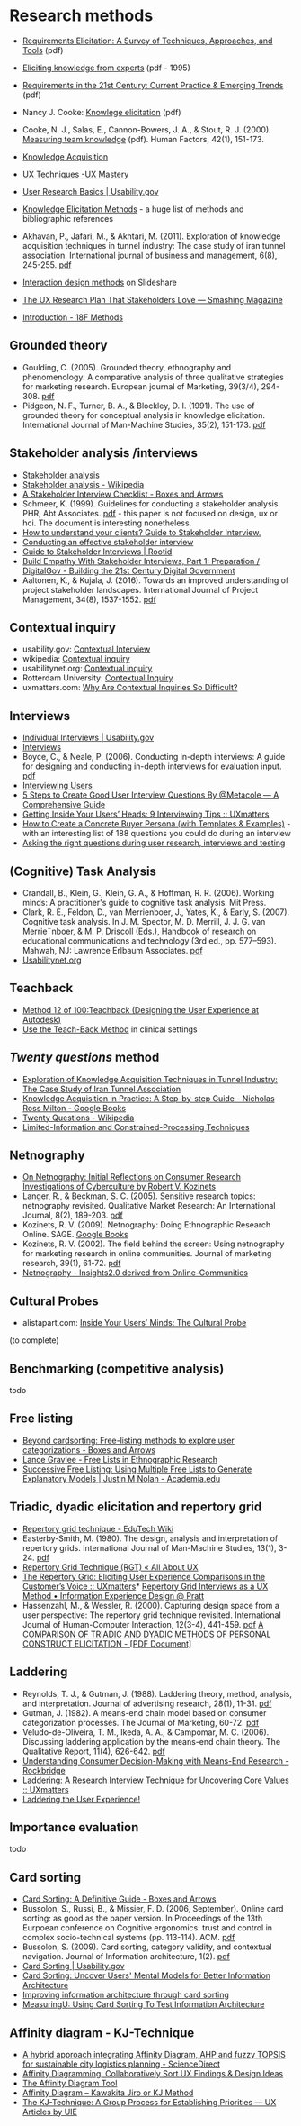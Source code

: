 
# Research methods



* [Requirements Elicitation: A Survey of Techniques, Approaches, and Tools](https://web.eecs.umich.edu/~weimerw/481/readings/requirements.pdf) (pdf)
* [Eliciting knowledge from experts](https://s3.amazonaws.com/academia.edu.documents/30771729/El_Know_from_Exp_OBHD.pdf?AWSAccessKeyId=AKIAIWOWYYGZ2Y53UL3A&Expires=1545141099&Signature=uFA%2FMnHfK%2B3xYOxVBGF5a6JY2OI%3D&response-content-disposition=inline%3B%20filename%3DEliciting_knowledge_from_experts_A_metho.pdf) (pdf - 1995)

* [Requirements in the 21st Century: Current Practice & Emerging Trends](http://citeseerx.ist.psu.edu/viewdoc/download?doi=10.1.1.407.6572&rep=rep1&type=pdf) (pdf)
* Nancy J. Cooke: [Knowlege elicitation](http://cerici.org/media&pubs/documents/docs/Durso%20chapter%20on%20KE.pdf) (pdf)
* Cooke, N. J., Salas, E., Cannon-Bowers, J. A., & Stout, R. J. (2000). [Measuring team knowledge](http://citeseerx.ist.psu.edu/viewdoc/download?doi=10.1.1.87.3204&rep=rep1&type=pdf) (pdf). Human Factors, 42(1), 151-173.
* [Knowledge Acquisition](http://www.epistemics.co.uk/Notes/63-0-0.htm)
* [UX Techniques -UX Mastery](http://uxmastery.com/resources/techniques/)
* [User Research Basics | Usability.gov](https://www.usability.gov/what-and-why/user-research.html)
* [Knowledge Elicitation Methods](http://web.cs.wpi.edu/~jburge/thesis/kematrix.html) - a huge list of methods and bibliographic references
* Akhavan, P., Jafari, M., & Akhtari, M. (2011). Exploration of knowledge acquisition techniques in tunnel industry: The case study of iran tunnel association. International journal of business and management, 6(8), 245-255. [pdf](https://pdfs.semanticscholar.org/bb71/ffb392db112be0376656cf18c789483cbbab.pdf)
* [Interaction design methods](https://www.slideshare.net/tmo/interaction-design-methods) on Slideshare
* [The UX Research Plan That Stakeholders Love — Smashing Magazine](https://www.smashingmagazine.com/2012/01/ux-research-plan-stakeholders-love/)
* [Introduction - 18F Methods](https://methods.18f.gov/)



## Grounded theory

* Goulding, C. (2005). Grounded theory, ethnography and phenomenology: A comparative analysis of three qualitative strategies for marketing research. European journal of Marketing, 39(3/4), 294-308. [pdf](https://pdfs.semanticscholar.org/12e0/5bbcec065e7b34482dcf0344998fe062ace0.pdf)
* Pidgeon, N. F., Turner, B. A., & Blockley, D. I. (1991). The use of grounded theory for conceptual analysis in knowledge elicitation. International Journal of Man-Machine Studies, 35(2), 151-173.  [pdf](https://www.researchgate.net/profile/David_Blockley/publication/223800557_The_use_of_Grounded_theory_for_conceptual_analysis_in_knowledge_elicitation/links/54aac71e0cf2ce2df668bacf.pdf)



## Stakeholder analysis /interviews

* [Stakeholder analysis](https://www.pmi.org/learning/library/stakeholder-analysis-pivotal-practice-projects-8905)
* [Stakeholder analysis - Wikipedia](https://en.wikipedia.org/wiki/Stakeholder_analysis)
* [A Stakeholder Interview Checklist - Boxes and Arrows](http://boxesandarrows.com/a-stakeholder-interview-checklist/)
* Schmeer, K. (1999). Guidelines for conducting a stakeholder analysis. PHR, Abt Associates. [pdf](https://www.who.int/management/partnerships/overall/GuidelinesConductingStakeholderAnalysis.pdf) - this paper is not focused on design, ux or hci. The document is interesting nonetheless.
* [How to understand your clients? Guide to Stakeholder Interview.](https://uxplanet.org/talebook-method-001-stakeholder-interview-63eebe4ca12a)
* [Conducting an effective stakeholder interview](https://www.userfocus.co.uk/articles/conducting-an-effective-stakeholder-interview.html)
* [Guide to Stakeholder Interviews | Rootid](https://rootid.com/think/tips-conducting-stakeholder-interviews)
* [Build Empathy With Stakeholder Interviews, Part 1: Preparation / DigitalGov - Building the 21st Century Digital Government](https://digital.gov/2016/07/01/build-empathy-with-stakeholder-interviews-part-1-preparation/)
* Aaltonen, K., & Kujala, J. (2016). Towards an improved understanding of project stakeholder landscapes. International Journal of Project Management, 34(8), 1537-1552. [pdf](https://fenix.tecnico.ulisboa.pt/downloadFile/1689468335568418/1%20Monday%20(2)%20Towards%20an%20improved%20understanding%20of%20project%20stakeholder%20landscapes%20www.elsevier.com:locate:ijproman.pdf)

## Contextual inquiry

* usability.gov: [Contextual Interview](http://www.usability.gov/how-to-and-tools/methods/contextual-interview.html#PAGE_2)
* wikipedia: [Contextual inquiry](http://en.wikipedia.org/wiki/Contextual_inquiry)
* usabilitynet.org: [Contextual inquiry](http://www.usabilitynet.org/tools/contextualinquiry.htm)
* Rotterdam University: [Contextual Inquiry](http://project.cmd.hro.nl/cmi/hci/toolkit/card.php?recordid=63)
* uxmatters.com: [Why Are Contextual Inquiries So Difficult?](http://www.uxmatters.com/mt/archives/2012/06/why-are-contextual-inquiries-so-difficult.php)


## Interviews

* [Individual Interviews | Usability.gov](https://www.usability.gov/how-to-and-tools/methods/individual-interviews.html)
* [Interviews](https://hci.ilikecake.ie/req_interviews.htm)
* Boyce, C., & Neale, P. (2006). Conducting in-depth interviews: A guide for designing and conducting in-depth interviews for evaluation input. [pdf](https://dmeforpeace.org/sites/default/files/Boyce_In%20Depth%20Interviews.pdf) 
* [Interviewing Users](https://www.nngroup.com/articles/interviewing-users/)
* [5 Steps to Create Good User Interview Questions By @Metacole — A Comprehensive Guide](https://medium.com/interactive-mind/5-steps-to-create-good-user-interview-questions-by-metacole-a-comprehensive-guide-8a591b0e2162)
* [Getting Inside Your Users’ Heads: 9 Interviewing Tips :: UXmatters](https://www.uxmatters.com/mt/archives/2014/09/getting-inside-your-users-heads-9-interviewing-tips.php)
* [How to Create a Concrete Buyer Persona (with Templates & Examples)](https://optinmonster.com/how-to-create-a-concrete-buyer-persona-with-templates-examples/) - with an interesting list of 188 questions you could do during an interview
* [Asking the right questions during user research, interviews and testing](https://uxdesign.cc/asking-the-right-questions-on-user-research-interviews-and-testing-427261742a67)


## (Cognitive) Task Analysis

* Crandall, B., Klein, G., Klein, G. A., & Hoffman, R. R. (2006). Working minds: A practitioner's guide to cognitive task analysis. Mit Press.
* Clark, R. E., Feldon, D., van Merrienboer, J., Yates, K., & Early, S. (2007). Cognitive task analysis. In J. M.
Spector, M. D. Merrill, J. J. G. van Merrie¨nboer, & M. P. Driscoll (Eds.), Handbook of research on educational
communications and technology (3rd ed., pp. 577–593). Mahwah, NJ: Lawrence Erlbaum Associates. [pdf](http://www.learnlab.org/research/wiki/images/0/0b/Clarketal2007-CTAchapter.pdf)
* [Usabilitynet.org](http://www.usabilitynet.org/tools/taskanalysis.htm)


## Teachback

* [Method 12 of 100:Teachback (Designing the User Experience at Autodesk)](https://dux.typepad.com/dux/2011/05/method-12-of-100teachback.html)
* [Use the Teach-Back Method](https://www.ahrq.gov/professionals/quality-patient-safety/quality-resources/tools/literacy-toolkit/healthlittoolkit2-tool5.html) in clinical settings


## *Twenty questions* method

* [Exploration of Knowledge Acquisition Techniques in Tunnel Industry:
The Case Study of Iran Tunnel Association](http://www.ccsenet.org/journal/index.php/ijbm/article/viewFile/8901/8165)
* [Knowledge Acquisition in Practice: A Step-by-step Guide - Nicholas Ross Milton - Google Books](https://books.google.it/books?id=wHf67vdK-QUC&pg=PA130&lpg=PA130&dq=twenty-questions+technique&source=bl&ots=udfNcTr0T0&sig=sMoz7tWRlAy0b1_aXe9KsCnOjdE&hl=it&sa=X&ved=2ahUKEwiZmKb93qnfAhVKaBoKHfVACFwQ6AEwBHoECAUQAQ#v=onepage&q=twenty-questions%20technique&f=false)
* [Twenty Questions - Wikipedia](https://en.wikipedia.org/wiki/Twenty_Questions#References)
* [Limited-Information and Constrained-Processing Techniques](http://epistemics.co.uk/Notes/186-0-0.htm)


## Netnography

* [On Netnography: Initial Reflections on Consumer Research Investigations of Cyberculture by Robert V. Kozinets](http://www.acrwebsite.org/search/view-conference-proceedings.aspx?Id=8180)
* Langer, R., & Beckman, S. C. (2005). Sensitive research topics: netnography revisited. Qualitative Market Research: An International Journal, 8(2), 189-203.  [pdf](https://www.researchgate.net/profile/Suzanne_Beckmann/publication/233742156_Sensitive_research_topics_Netnography_revisited/links/02e7e521f308bc9f2b000000.pdf)
* Kozinets, R. V. (2009). Netnography: Doing Ethnographic Research Online. SAGE. [Google Books](https://books.google.it/books?hl=it&lr=&id=8jRdBAAAQBAJ&oi=fnd&pg=PP1&ots=N2dou3XBlP&sig=4T8eIbaU0Y3SvY_jMlA0mF5DaSo&redir_esc=y#v=onepage&q&f=false)
* Kozinets, R. V. (2002). The field behind the screen: Using netnography for marketing research in online communities. Journal of marketing research, 39(1), 61-72. [pdf](http://www.dipee.info/pdf/OnlineResearch/1.pdf)
* [Netnography - Insights2.0 derived from Online-Communities](https://www.slideshare.net/netnoblography/netnography-insights20-derived-from-onlinecommunities)


## Cultural Probes

* alistapart.com: [Inside Your Users’ Minds: The Cultural Probe](http://alistapart.com/article/culturalprobe)

(to complete)

## Benchmarking (competitive analysis)

todo

## Free listing

* [Beyond cardsorting: Free-listing methods to explore user categorizations - Boxes and Arrows](http://boxesandarrows.com/beyond-cardsorting-free-listing-methods-to-explore-user-categorizations/)
* [Lance Gravlee - Free Lists in Ethnographic Research](http://www.gravlee.org/ang6930/freelists.htm)
* [Successive Free Listing: Using Multiple Free Lists to Generate Explanatory Models | Justin M Nolan - Academia.edu](https://www.academia.edu/379283/Successive_Free_Listing_Using_Multiple_Free_Lists_to_Generate_Explanatory_Models)



## Triadic, dyadic elicitation and repertory grid



* [Repertory grid technique - EduTech Wiki](http://edutechwiki.unige.ch/en/Repertory_grid_technique) 
* Easterby-Smith, M. (1980). The design, analysis and interpretation of repertory grids. International Journal of Man-Machine Studies, 13(1), 3-24.  [pdf](https://s3.amazonaws.com/academia.edu.documents/41598419/The_design_analysis_and_interpretation_o20160126-20741-luvc4w.pdf?AWSAccessKeyId=AKIAIWOWYYGZ2Y53UL3A&Expires=1545156776&Signature=R5V2g%2F79k%2B%2FV3U4jO2GVEA7%2FJI8%3D&response-content-disposition=inline%3B%20filename%3DThe_design_analysis_and_interpretation_o.pdf) 
* [Repertory Grid Technique (RGT) « All About UX](https://www.allaboutux.org/repertory-grid-technique-rgt) 
* [The Repertory Grid: Eliciting User Experience Comparisons in the Customer’s Voice :: UXmatters](https://www.uxmatters.com/mt/archives/2007/12/the-repertory-grid-eliciting-user-experience-comparisons-in-the-customers-voice.php)* [Repertory Grid Interviews as a UX Method • Information Experience Design @ Pratt](http://ixd.prattsi.org/2015/03/repertory-grid-interviews-as-a-ux-method/) 
* Hassenzahl, M., & Wessler, R. (2000). Capturing design space from a user perspective: The repertory grid technique revisited. International Journal of Human-Computer Interaction, 12(3-4), 441-459. [pdf](https://pdfs.semanticscholar.org/0f76/0ee15693c523811a9f321b247dd4f53aff7f.pdf) 
[A COMPARISON OF TRIADIC AND DYADIC METHODS OF PERSONAL CONSTRUCT ELICITATION - [PDF Document]](https://vdocuments.mx/a-comparison-of-triadic-and-dyadic-methods-of-personal-construct-elicitation.html) 


## Laddering

* Reynolds, T. J., & Gutman, J. (1988). Laddering theory, method, analysis, and interpretation. Journal of advertising research, 28(1), 11-31. [pdf](https://is.muni.cz/el/1456/jaro2013/MPH_MVPS/39278324/LadderingTheoy_original.pdf)
* Gutman, J. (1982). A means-end chain model based on consumer categorization processes. The Journal of Marketing, 60-72. [pdf](https://journals.sagepub.com/doi/full/10.1177/002224298204600207)
* Veludo-de-Oliveira, T. M., Ikeda, A. A., & Campomar, M. C. (2006). Discussing laddering application by the means-end chain theory. The Qualitative Report, 11(4), 626-642. [pdf](https://nsuworks.nova.edu/cgi/viewcontent.cgi?article=1651&context=tqr/)
* [Understanding Consumer Decision-Making with Means-End Research - Rockbridge](https://rockresearch.com/understanding-consumer-decision-making-with-means-end-research/)
* [Laddering: A Research Interview Technique for Uncovering Core Values :: UXmatters](https://www.uxmatters.com/mt/archives/2009/07/laddering-a-research-interview-technique-for-uncovering-core-values.php)
* [Laddering the User Experience!](https://www.researchgate.net/publication/228426320_Laddering_the_User_Experience)


## Importance evaluation

todo

## Card sorting

* [Card Sorting: A Definitive Guide - Boxes and Arrows](http://boxesandarrows.com/card-sorting-a-definitive-guide/)
* Bussolon, S., Russi, B., & Missier, F. D. (2006, September). Online card sorting: as good as the paper version. In Proceedings of the 13th Eurpoean conference on Cognitive ergonomics: trust and control in complex socio-technical systems (pp. 113-114). ACM. [pdf](https://www.researchgate.net/profile/Stefano_Bussolon/publication/247927118_Online_card_sorting_as_good_as_the_paper_version/links/579dffde08ae802facbde954.pdf)
* Bussolon, S. (2009). Card sorting, category validity, and contextual navigation. Journal of Information architecture, 1(2). [pdf](https://pdfs.semanticscholar.org/a990/8d4aa3ed3f4c789b815a297941231ee5f018.pdf)
* [Card Sorting | Usability.gov](https://www.usability.gov/how-to-and-tools/methods/card-sorting.html)
* [Card Sorting: Uncover Users' Mental Models for Better Information Architecture](https://www.nngroup.com/articles/card-sorting-definition/)
* [Improving information architecture through card sorting](https://uxplanet.org/improving-information-architecture-through-card-sorting-730a66b7bdda)
* [MeasuringU: Using Card Sorting To Test Information Architecture](https://measuringu.com/card-sorting-ia/)



## Affinity diagram - KJ-Technique

* [A hybrid approach integrating Affinity Diagram, AHP and fuzzy TOPSIS for sustainable city logistics planning - ScienceDirect](https://www.sciencedirect.com/science/article/pii/S0307904X11004136)
* [Affinity Diagramming: Collaboratively Sort UX Findings & Design Ideas](https://www.nngroup.com/articles/affinity-diagram/)
* [The Affinity Diagram Tool](https://www.sixsigmadaily.com/the-affinity-diagram-tool/)
* [Affinity Diagram – Kawakita Jiro or KJ Method](https://project-management.com/affinity-diagram-kawakita-jiro-or-kj-method/)
* [The KJ-Technique: A Group Process for Establishing Priorities — UX Articles by UIE](https://articles.uie.com/kj_technique/)





